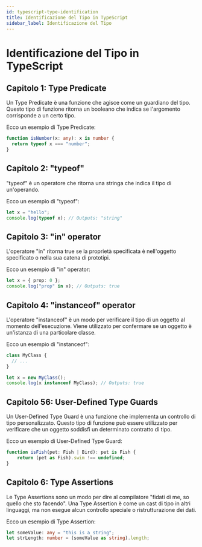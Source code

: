 ```yaml
---
id: typescript-type-identification
title: Identificazione del Tipo in TypeScript
sidebar_label: Identificazione del Tipo
---
```


# Identificazione del Tipo in TypeScript

## Capitolo 1: Type Predicate

Un Type Predicate è una funzione che agisce come un guardiano del tipo. Questo tipo di funzione ritorna un booleano che indica se l'argomento corrisponde a un certo tipo.

Ecco un esempio di Type Predicate:

```typescript
function isNumber(x: any): x is number {
  return typeof x === "number";
}
```

## Capitolo 2: "typeof"

"typeof" è un operatore che ritorna una stringa che indica il tipo di un'operando.

Ecco un esempio di "typeof":

```typescript
let x = "hello";
console.log(typeof x); // Outputs: "string"
```

## Capitolo 3: "in" operator

L'operatore "in" ritorna true se la proprietà specificata è nell'oggetto specificato o nella sua catena di prototipi.

Ecco un esempio di "in" operator:

```typescript
let x = { prop: 0 };
console.log("prop" in x); // Outputs: true
```

## Capitolo 4: "instanceof" operator

L'operatore "instanceof" è un modo per verificare il tipo di un oggetto al momento dell'esecuzione. Viene utilizzato per confermare se un oggetto è un'istanza di una particolare classe.

Ecco un esempio di "instanceof":

```typescript
class MyClass {
  // ...
}

let x = new MyClass();
console.log(x instanceof MyClass); // Outputs: true
```

## Capitolo 56: User-Defined Type Guards

Un User-Defined Type Guard è una funzione che implementa un controllo di tipo personalizzato. Questo tipo di funzione può essere utilizzato per verificare che un oggetto soddisfi un determinato contratto di tipo.

Ecco un esempio di User-Defined Type Guard:

```typescript
function isFish(pet: Fish | Bird): pet is Fish {
    return (pet as Fish).swim !== undefined;
}
```

## Capitolo 6: Type Assertions

Le Type Assertions sono un modo per dire al compilatore "fidati di me, so quello che sto facendo". Una Type Assertion è come un cast di tipo in altri linguaggi, ma non esegue alcun controllo speciale o ristrutturazione dei dati.

Ecco un esempio di Type Assertion:

```typescript
let someValue: any = "this is a string";
let strLength: number = (someValue as string).length;
```

